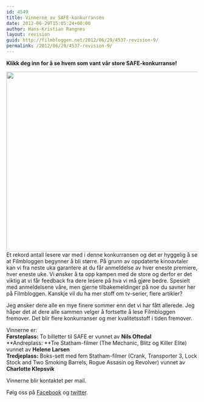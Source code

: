 ```yaml
---
id: 4549
title: Vinnerne av SAFE-konkurransen
date: 2012-06-29T15:05:24+00:00
author: Hans-Kristian Rangnes
layout: revision
guid: http://filmbloggen.net/2012/06/29/4537-revision-9/
permalink: /2012/06/29/4537-revision-9/
---
```

**Klikk deg inn for å se hvem som vant vår store SAFE-konkurranse!**<!--more-->

  
<a href="http://filmbloggen.net/2012/06/06/stor-safe-konkurranse/jason-statham-safe/" rel="attachment wp-att-3973"><img class="alignnone size-full wp-image-3973" src="http://filmbloggen.net/wp-content/uploads//2012/06/jason-statham-safe.jpg" alt="" width="600" height="473" /></a>  
Et rekord antall lesere var med i denne konkurransen og det er hyggelig å se at Filmbloggen begynner å bli større. På grunn av oppdaterte kinoavtaler kan vi fra neste uka garantere at du får anmeldelse av hver eneste premiere, hver eneste uke. Vi ønsker å ta opp kampen med de store og derfor er det viktig at vi får feedback fra dere lesere på hva vi må gjøre bedre. Spesielt med anmeldelsene våre, men gjerne tilbakemeldinger på noe du savner her på Filmbloggen. Kanskje vil du ha mer stoff om tv-serier, flere artikler?

Jeg ønsker dere alle en mye finere sommer enn det vi har fått allerede. Jeg håper det at dere alle sammen velger å fortsette å lese Filmbloggen fremover. Det blir flere konkurranser og mer kvalitetsstoff i tiden fremover.

Vinnerne er:  
**Førsteplass:** To billetter til SAFE er vunnet av **Nils Oftedal**  
**Andreplass: **Tre Statham-filmer (The Mechanic, Blitz og Killer Elite) vunnet av **Helene Larsen**  
**Tredjeplass:** Boks-sett med fem Statham-filmer (Crank, Transporter 3, Lock Stock and Two Smoking Barrels, Rogue Assasin og Revolver) vunnet av **Charlotte Klepsvik**

Vinnerne blir kontaktet per mail.

Følg oss på [Facebook](http://www.facebook.com/Filmbloggen) og [twitter](http://www.twitter.com/Filmbloggen).